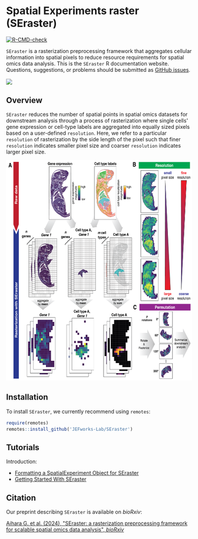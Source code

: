 # Spatial Experiments raster (SEraster)

[![R-CMD-check](https://github.com/JEFworks-Lab/SEraster/actions/workflows/check-standard.yaml/badge.svg)](https://github.com/JEFworks-Lab/SEraster/actions/workflows/check-standard.yaml)

`SEraster` is a rasterization preprocessing framework that aggregates cellular information into spatial pixels to reduce resource requirements for spatial omics data analysis. This is the `SEraster` R documentation website. Questions, suggestions, or problems should be submitted as [GitHub issues](https://github.com/JEFworks-Lab/SEraster/issues).

<p><img src="https://github.com/JEFworks/SEraster/blob/main/images/seraster_logo_hex.png?raw=true" align="center" height="300" style="float: center; height:300px;"/></p>

## Overview

`SEraster` reduces the number of spatial points in spatial omics datasets for downstream analysis through a process of rasterization where single cells' gene expression or cell-type labels are aggregated into equally sized pixels based on a user-defined `resolution`. Here, we refer to a particular `resolution` of rasterization by the side length of the pixel such that finer `resolution` indicates smaller pixel size and coarser `resolution` indicates larger pixel size.

<p align="center">

<img src="https://github.com/JEFworks-Lab/SEraster/blob/main/images/overview.png?raw=true" height="600"/>

</p>

## Installation

To install `SEraster`, we currently recommend using `remotes`:

``` r
require(remotes)
remotes::install_github('JEFworks-Lab/SEraster')
```

## Tutorials

Introduction:

-   [Formatting a SpatialExperiment Object for SEraster](https://jef.works/SEraster/articles/formatting-SpatialExperiment-for-SEraster.html)
-   [Getting Started With SEraster](https://jef.works/SEraster/articles/getting-started-with-SEraster.html)

## Citation

Our preprint describing `SEraster` is available on *bioRxiv*:

[Aihara G. et al. (2024), "SEraster: a rasterization preprocessing framework for scalable spatial omics data analysis", *bioRxiv*](https://doi.org/10.1101/2024.02.01.578436)

